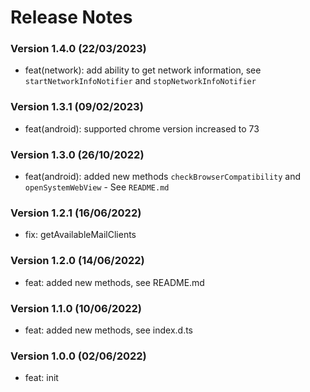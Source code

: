 # Release Notes

### Version 1.4.0 (22/03/2023)

- feat(network): add ability to get network information, see `startNetworkInfoNotifier` and `stopNetworkInfoNotifier`

### Version 1.3.1 (09/02/2023)

- feat(android): supported chrome version increased to 73

### Version 1.3.0 (26/10/2022)

- feat(android): added new methods `checkBrowserCompatibility` and `openSystemWebView` - See `README.md`

### Version 1.2.1 (16/06/2022)

- fix: getAvailableMailClients

### Version 1.2.0 (14/06/2022)

- feat: added new methods, see README.md

### Version 1.1.0 (10/06/2022)

- feat: added new methods, see index.d.ts

### Version 1.0.0 (02/06/2022)

- feat: init
